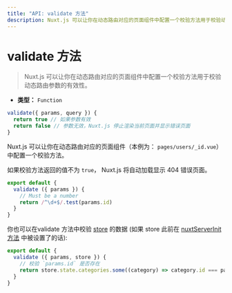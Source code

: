 ```yaml
---
title: "API: validate 方法"
description: Nuxt.js 可以让你在动态路由对应的页面组件中配置一个校验方法用于校验动态路由参数的有效性。
---
```


# validate 方法

> Nuxt.js 可以让你在动态路由对应的页面组件中配置一个校验方法用于校验动态路由参数的有效性。

- **类型：** `Function`

```js
validate({ params, query }) {
  return true // 如果参数有效
  return false // 参数无效，Nuxt.js 停止渲染当前页面并显示错误页面
}
```

Nuxt.js 可以让你在动态路由对应的页面组件（本例为： `pages/users/_id.vue`）中配置一个校验方法。

如果校验方法返回的值不为 `true`， Nuxt.js 将自动加载显示 404 错误页面。

```js
export default {
  validate ({ params }) {
    // Must be a number
    return /^\d+$/.test(params.id)
  }
}
```

你也可以在validate 方法中校验 [store](/guide/vuex-store) 的数据 (如果 store 此前在 [nuxtServerInit 方法](/guide/vuex-store#nuxtServerInit-方法) 中被设置了的话):

```js
export default {
  validate ({ params, store }) {
    // 校验 `params.id` 是否存在
    return store.state.categories.some((category) => category.id === params.id)
  }
}
```
